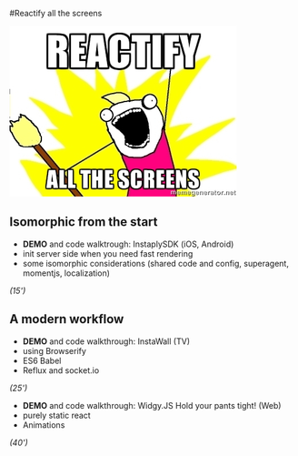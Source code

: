 

#Reactify all the screens

![Image of Yaktocat](https://raw.githubusercontent.com/teebot/reactJSBelgium/master/2015_06_11/teebot/170426.jpg)

## Isomorphic from the start 

  * **DEMO** and code walktrough: InstaplySDK (iOS, Android)
  * init server side when you need fast rendering
  * some isomorphic considerations (shared code and config, superagent, momentjs, localization)

  *(15')*

## A modern workflow


  * **DEMO** and code walkthrough: InstaWall (TV)
  * using Browserify
  * ES6 Babel
  * Reflux and socket.io
  
 *(25')*
 
  * **DEMO** and code walkthrough: Widgy.JS Hold your pants tight! (Web)
  * purely static react
  * Animations
  
 *(40')*